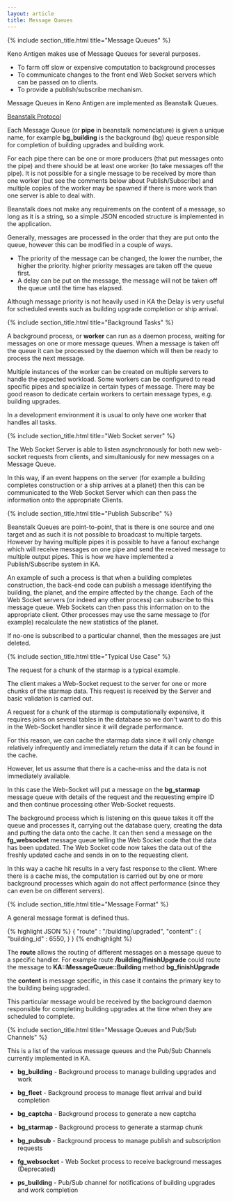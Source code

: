 ```yaml
---
layout: article
title: Message Queues
---
```


{% include section_title.html title="Message Queues" %}

Keno Antigen makes use of Message Queues for several purposes.

  * To farm off slow or expensive computation to background processes
  * To communicate changes to the front end Web Socket servers which can be passed on to clients.
  * To provide a publish/subscribe mechanism.

Message Queues in Keno Antigen are implemented as Beanstalk Queues.

  [Beanstalk Protocol](https://github.com/kr/beanstalkd/blob/master/doc/protocol.txt)

Each Message Queue (or **pipe** in beanstalk nomenclature) is  given a unique name,
for example **bg_building** is the background (bg) queue responsible for completion of building
upgrades and building work.

For each pipe there can be one or more producers (that put messages onto the pipe) and
there should be at least one worker (to take messages off the pipe). It is not possible for
a single message to be received by more than one worker (but see the comments below about
Publish/Subscribe) and multiple copies of the worker may be spawned if there is more work than
one server is able to deal with.

Beanstalk does not make any requirements on the content of a message, so long as it is
a string, so a simple JSON encoded structure is implemented in the application.

Generally, messages are processed in the order that they are put onto the queue, however
this can be modified in a couple of ways.

* The priority of the message can be changed, the lower the number, the higher the priority.
higher priority messages are taken off the queue first.
* A delay can be put on the message, the message will not be taken off the queue until
the time has elapsed.

Although message priority is not heavily used in KA the Delay is very useful for 
scheduled events such as building upgrade completion or ship arrival.


{% include section_title.html title="Background Tasks" %}

A background process, or **worker** can run as a daemon process, waiting for messages on
one or more message queues. When a message is taken off the queue it can be processed by
the daemon which will then be ready to process the next message.

Multiple instances of the worker can be created on multiple servers to handle the 
expected workload. Some workers can be configured to read specific pipes and specialize
in certain types of message. There may be good reason to dedicate certain workers to
certain message types, e.g. building upgrades.

In a development environment it is usual to only have one worker that handles all tasks.


{% include section_title.html title="Web Socket server" %}

The Web Socket Server is able to listen asynchronously for both new web-socket requests
from clients, and simultaniously for new messages on a Message Queue.

In this way, if an event happens on the server (for example a building completes 
construction or a ship arrives at a planet) then this can be communicated to the Web
Socket Server which can then pass the information onto the appropriate Clients.


{% include section_title.html title="Publish Subscribe" %}

Beanstalk Queues are point-to-point, that is there is one source and one target and
as such it is not possible to broadcast to multiple targets. However by having 
multiple pipes it is possible to have a fanout exchange which will receive messages
on one pipe and send the received message to multiple output pipes. This is how
we have implemented a Publish/Subscribe system in KA.

An example of such a process is that when a building completes construction, the
back-end code can publish a message identifying the building, the planet, and the 
empire affected by the change. Each of the Web Socket servers (or indeed any other 
process) can subscribe to this message queue. Web Sockets can then pass this information
on to the appropriate client. Other processes may use the same message to (for example)
recalculate the new statistics of the planet.

If no-one is subscribed to a particular channel, then the messages are just deleted.


{% include section_title.html title="Typical Use Case" %}

The request for a chunk of the starmap is a typical example.

The client makes a Web-Socket request to the server for one or more chunks of the
starmap data. This request is received by the Server and basic validation is 
carried out.

A request for a chunk of the starmap is computationally expensive, it requires joins
on several tables in the database so we don't want to do this in the Web-Socket
handler since it will degrade performance.

For this reason, we can cache the starmap data since it will only change relatively
infrequently and immediately return the data if it can be found in the cache.

However, let us assume that there is a cache-miss and the data is not immediately available.

In this case the Web-Socket will put a message on the **bg_starmap** message queue
with details of the request and the requesting empire ID and then continue
processing other Web-Socket requests.

The background process which is listening on this queue takes it off the
queue and processes it, carrying out the database query, creating the data and
putting the data onto the cache. It can then send a message on the **fg_websocket**
message queue telling the Web Socket code that the data has been updated. The Web
Socket code now takes the data out of the freshly updated cache and sends in on to
the requesting client.

In this way a cache hit results in a very fast response to the client. Where there
is a cache miss, the computation is carried out by one or more background processes
which again do not affect performance (since they can even be on different servers).


{% include section_title.html title="Message Format" %}

A general message format is defined thus.

{% highlight JSON %}
{
  "route"           : "/building/upgraded",
  "content"         : {
    "building_id"     : 6550,
  }
}
{% endhighlight %}

The **route** allows the routing of different messages on a message queue to
a specific handler. For example route **/building/finishUpgrade** could route the
message to **KA::MessageQueue::Building** method **bg_finishUpgrade**

the **content** is message specific, in this case it contains the primary key
to the building being upgraded.

This particular message would be received by the background daemon responsible
for completing building upgrades at the time when they are scheduled to complete.


{% include section_title.html title="Message Queues and Pub/Sub Channels" %}

This is a list of the various message queues and the Pub/Sub Channels currently
implemented in KA.

* **bg_building** - Background process to manage building upgrades and work
* **bg_fleet** - Background process to manage fleet arrival and build completion
* **bg_captcha** - Background process to generate a new captcha
* **bg_starmap** - Background process to generate a starmap chunk
* **bg_pubsub** - Background process to manage publish and subscription requests

* **fg_websocket** - Web Socket process to receive background messages (Deprecated)

* **ps_building** - Pub/Sub channel for notifications of building upgrades and work completion



